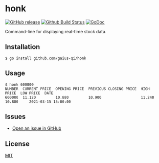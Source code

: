 # honk

[![GitHub release](https://img.shields.io/github/release/gaius-qi/honk.svg)](https://github.com/gaius-qi/honk/releases)
[![Github Build Status](https://github.com/gaius-qi/honk/workflows/Go/badge.svg?branch=main)](https://github.com/gaius-qi/honk/actions?query=workflow%3AGo+branch%3Amain)
[![GoDoc](https://godoc.org/github.com/gaius-qi/honk?status.svg)](https://godoc.org/github.com/gaius-qi/honk)

Command-line for displaying real-time stock data.

## Installation

```shell
$ go install github.com/gaius-qi/honk
```

## Usage

```shell
$ honk 600000
NUMBER  CURRENT PRICE  OPENING PRICE  PREVIOUS CLOSING PRICE  HIGH PRICE  LOW PRICE  DATE
600000  11.120         10.880         10.900                  11.240      10.880     2021-03-15 15:00:00
```

## Issues

- [Open an issue in GitHub](https://github.com/gaius-qi/honk/issues)

## License

[MIT](LICENSE)

